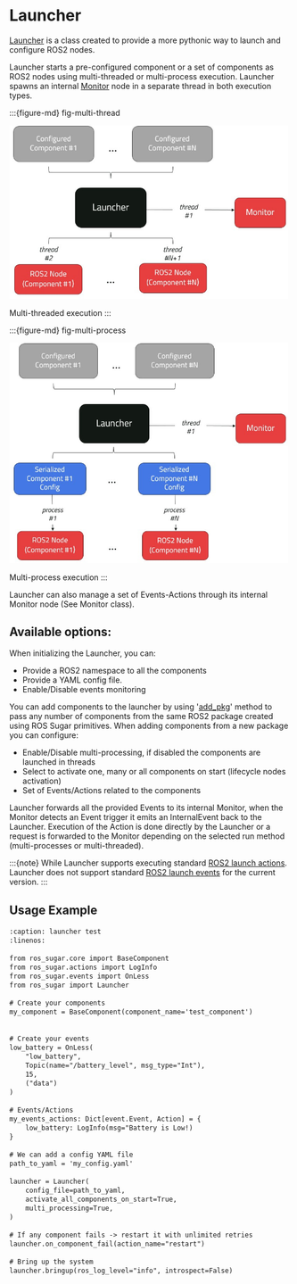 # Launcher

[Launcher](../apidocs/ros_sugar/ros_sugar.launch.launcher.md) is a class created to provide a more pythonic way to launch and configure ROS2 nodes.

Launcher starts a pre-configured component or a set of components as ROS2 nodes using multi-threaded or multi-process execution. Launcher spawns an internal [Monitor](./monitor.md) node in a separate thread in both execution types.

:::{figure-md} fig-multi-thread

<img src="../_static/images/diagrams/multi_threaded.jpg" alt="Multi-threaded execution" width="500px">

Multi-threaded execution
:::

:::{figure-md} fig-multi-process

<img src="../_static/images/diagrams/multi_process.jpg" alt="Multi-process execution" width="500px">

Multi-process execution
:::

Launcher can also manage a set of Events-Actions through its internal Monitor node (See Monitor class).

## Available options:
When initializing the Launcher, you can:
- Provide a ROS2 namespace to all the components
- Provide a YAML config file.
- Enable/Disable events monitoring


You can add components to the launcher by using '[add_pkg](../apidocs/ros_sugar/ros_sugar.launch.launcher.md/#classes)' method to pass any number of components from the same ROS2 package created using ROS Sugar primitives. When adding components from a new package you can configure:

- Enable/Disable multi-processing, if disabled the components are launched in threads
- Select to activate one, many or all components on start (lifecycle nodes activation)
- Set of Events/Actions related to the components

Launcher forwards all the provided Events to its internal Monitor, when the Monitor detects an Event trigger it emits an InternalEvent back to the Launcher. Execution of the Action is done directly by the Launcher or a request is forwarded to the Monitor depending on the selected run method (multi-processes or multi-threaded).

:::{note} While Launcher supports executing standard [ROS2 launch actions](https://github.com/ros2/launch). Launcher does not support standard [ROS2 launch events](https://github.com/ros2/launch/tree/rolling/launch/launch/events) for the current version.
:::

## Usage Example

```{code-block} python
:caption: launcher test
:linenos:

from ros_sugar.core import BaseComponent
from ros_sugar.actions import LogInfo
from ros_sugar.events import OnLess
from ros_sugar import Launcher

# Create your components
my_component = BaseComponent(component_name='test_component')


# Create your events
low_battery = OnLess(
    "low_battery",
    Topic(name="/battery_level", msg_type="Int"),
    15,
    ("data")
)

# Events/Actions
my_events_actions: Dict[event.Event, Action] = {
    low_battery: LogInfo(msg="Battery is Low!)
}

# We can add a config YAML file
path_to_yaml = 'my_config.yaml'

launcher = Launcher(
    config_file=path_to_yaml,
    activate_all_components_on_start=True,
    multi_processing=True,
)

# If any component fails -> restart it with unlimited retries
launcher.on_component_fail(action_name="restart")

# Bring up the system
launcher.bringup(ros_log_level="info", introspect=False)
```
